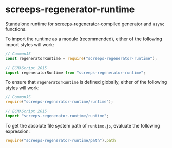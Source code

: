 # screeps-regenerator-runtime

Standalone runtime for
[screeps-regenerator](https://github.com/screepers/screeps-regenerator)-compiled generator
and `async` functions.

To import the runtime as a module (recommended), either of the following
import styles will work:
```js
// CommonJS
const regeneratorRuntime = require("screeps-regenerator-runtime");

// ECMAScript 2015
import regeneratorRuntime from "screeps-regenerator-runtime";
```

To ensure that `regeneratorRuntime` is defined globally, either of the
following styles will work:
```js
// CommonJS
require("screeps-regenerator-runtime/runtime");

// ECMAScript 2015
import "screeps-regenerator-runtime/runtime";
```

To get the absolute file system path of `runtime.js`, evaluate the
following expression:
```js
require("screeps-regenerator-runtime/path").path
```
